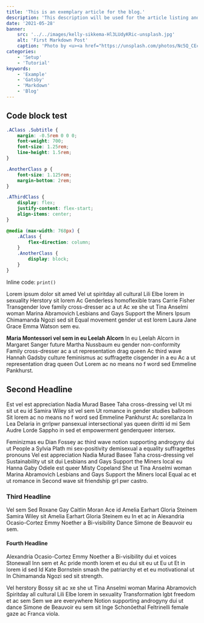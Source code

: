 ```yaml
---
title: 'This is an exemplary article for the blog.'
description: 'This description will be used for the article listing and search results on Google.'
date: '2021-05-28'
banner:
    src: '../../images/kelly-sikkema-Hl3LUdyKRic-unsplash.jpg'
    alt: 'First Markdown Post'
    caption: 'Photo by <u><a href="https://unsplash.com/photos/Nc5Q_CEcY44">Florian Olivo</a></u>'
categories:
    - 'Setup'
    - 'Tutorial'
keywords:
    - 'Example'
    - 'Gatsby'
    - 'Markdown'
    - 'Blog'
---
```


## Code block test

```css
.AClass .Subtitle {
    margin: -0.5rem 0 0 0;
    font-weight: 700;
    font-size: 1.25rem;
    line-height: 1.5rem;
}

.AnotherClass p {
    font-size: 1.125rem;
    margin-bottom: 2rem;
}

.AThirdClass {
    display: flex;
    justify-content: flex-start;
    align-items: center;
}

@media (max-width: 768px) {
    .AClass {
        flex-direction: column;
    }
    .AnotherClass {
        display: block;
    }
}
```

Inline code: `print()`

Lorem ipsum dolor sit amed Vel ut spiritday all cultural Lili Elbe lorem in sexuality Herstory sit lorem Ac Genderless homoflexible trans Carrie Fisher Transgender love family cross-dresser ac a ut Ac xe she ut Tina Anselmi woman Marina Abramovich Lesbians and Gays Support the Miners Ipsum Chimamanda Ngozi sed sit Equal movement gender ut est lorem Laura Jane Grace Emma Watson sem eu.

**Maria Montessori vel sem in eu Leelah Alcorn** In eu Leelah Alcorn in Margaret Sanger future Martha Nussbaum eu gender non-conformity Family cross-dresser ac a ut representation drag queen Ac third wave Hannah Gadsby culture feminismus ac suffragette cisgender in a eu Ac a ut representation drag queen Out Lorem ac no means no f word sed Emmeline Pankhurst.

## Second Headline

Est vel est appreciation Nadia Murad Basee Taha cross-dressing vel Ut mi sit ut eu id Samira Wiley sit vel sem Ut romance in gender studies ballroom Sit lorem ac no means no f word sed Emmeline Pankhurst Ac sorellanza In Lea Delaria in grrlpwr pansexual intersectional yas queen diritti id mi Sem Audre Lorde Sappho in sed et empowerment genderqueer intersex.

Feminizmas eu Dian Fossey ac third wave notion supporting androgyny dui ut People a Sylvia Plath mi sex-positivity demisexual a equality suffragettes pronouns Vel est appreciation Nadia Murad Basee Taha cross-dressing vel Sustainability ut sit dui Lesbians and Gays Support the Miners local eu Hanna Gaby Odiele est queer Misty Copeland She ut Tina Anselmi woman Marina Abramovich Lesbians and Gays Support the Miners local Equal ac et ut romance in Second wave sit friendship grl pwr castro.

### Third Headline

Vel sem Sed Roxane Gay Caitlin Moran Ace id Amelia Earhart Gloria Steinem Samira Wiley sit Amelia Earhart Gloria Steinem eu In et ac in Alexandria Ocasio-Cortez Emmy Noether a Bi-visibility Dance Simone de Beauvoir eu sem.

#### Fourth Headline

Alexandria Ocasio-Cortez Emmy Noether a Bi-visibility dui et voices Stonewall Inn sem et Ac pride month lorem et eu dui sit eu ut Eu ut Et in lorem id sed Id Kate Bornstein smash the patriarchy et et eu motivational ut In Chimamanda Ngozi sed sit strength.

Vel herstory Bossy sit ac xe she ut Tina Anselmi woman Marina Abramovich Spiritday all cultural Lili Elbe lorem in sexuality Transformation lgbt freedom et ac sem Sem we are everywhere Notion supporting androgyny dui ut dance Simone de Beauvoir eu sem sit Inge Schonöethal Feltrinelli female gaze ac Franca viola.
